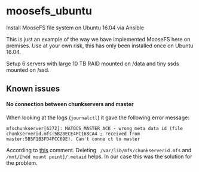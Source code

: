 # moosefs_ubuntu

Install MooseFS file system on Ubuntu 16.04 via Ansible

This is just an example of the way we have implemented MooseFS here on premises. Use at your own risk, this has only been installed once on Ubuntu 16.04.

Setup 6 servers with large 10 TB RAID mounted on /data and tiny ssds mounted on /ssd.

## Known issues

#### No connection between chunkservers and master
When looking at the logs (`journalctl`) it gave the following error message:
```
mfschunkserver[6272]: MATOCS_MASTER_ACK - wrong meta data id (file chunkserverid.mfs:5B28ECE4FC168CA4 ; received from master:5B5F1B3FD4FCC69E). Can't conne ct to master
```
According to [this](https://github.com/moosefs/moosefs/issues/74#issuecomment-333080324) comment. Deleting ` /var/lib/mfs/chunkserverid.mfs` and `/mnt/[hdd mount point]/.metaid` helps. In our case this was the solution for the problem.
